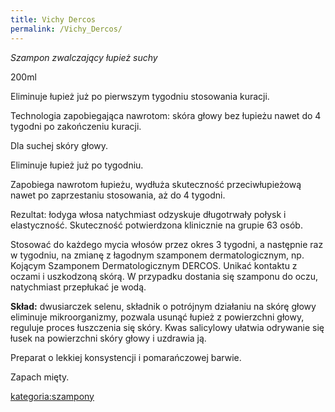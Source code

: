 ```yaml
---
title: Vichy Dercos
permalink: /Vichy_Dercos/
---
```


*Szampon zwalczający łupież suchy*

200ml

Eliminuje łupież już po pierwszym tygodniu stosowania kuracji.

Technologia zapobiegająca nawrotom: skóra głowy bez łupieżu nawet do 4 tygodni po zakończeniu kuracji.

Dla suchej skóry głowy.

Eliminuje łupież już po tygodniu.

Zapobiega nawrotom łupieżu, wydłuża skuteczność przeciwłupieżową nawet po zaprzestaniu stosowania, aż do 4 tygodni.

Rezultat: łodyga włosa natychmiast odzyskuje długotrwały połysk i elastyczność. Skuteczność potwierdzona klinicznie na grupie 63 osób.

Stosować do każdego mycia włosów przez okres 3 tygodni, a następnie raz w tygodniu, na zmianę z łagodnym szamponem dermatologicznym, np. Kojącym Szamponem Dermatologicznym DERCOS. Unikać kontaktu z oczami i uszkodzoną skórą. W przypadku dostania się szamponu do oczu, natychmiast przepłukać je wodą.

**Skład:** dwusiarczek selenu, składnik o potrójnym działaniu na skórę głowy eliminuje mikroorganizmy, pozwala usunąć łupież z powierzchni głowy, reguluje proces łuszczenia się skóry. Kwas salicylowy ułatwia odrywanie się łusek na powierzchni skóry głowy i uzdrawia ją.

Preparat o lekkiej konsystencji i pomarańczowej barwie.

Zapach mięty.

[kategoria:szampony](/kategoria:szampony "wikilink")